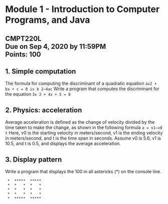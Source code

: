 # Module 1 - Introduction to Computer Programs, and Java
CMPT220L\
Due on Sep 4, 2020 by 11:59PM\
Points: 100
---

## 1. Simple computation
The formula for computing the discriminant of a quadratic equation
```ax2 + bx + c = 0 is b 2–4ac```
Write a program that computes the discriminant for the equation 
```3x 2 + 4x + 5 = 0```

## 2. Physics: acceleration 
Average acceleration is defined as the change of velocity divided by the time taken to make the change, as shown in the following formula
```a = v1−v0 t```
Here, v0 is the starting velocity in meters/second, v1 is the ending velocity in meters/second, and
t is the time span in seconds. Assume v0 is 5.6, v1 is 10.5, and t is 0.5, and displays the average acceleration.

## 3. Display pattern 
Write a program that displays the 100 in all astericks (*) on the console line. 

```
 *  *****  *****  
 *  *   *  *   *  
 *  *   *  *   *
 *  *   *  *   *
 *  *****  *****
```


